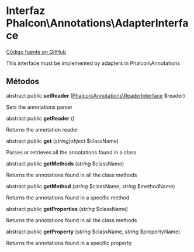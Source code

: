 # Interfaz **Phalcon\\Annotations\\AdapterInterface**

<a href="https://github.com/phalcon/cphalcon/blob/master/phalcon/annotations/adapterinterface.zep" class="btn btn-default btn-sm">Código fuente en GitHub</a>

This interface must be implemented by adapters in Phalcon\Annotations

## Métodos

abstract public **setReader** ([Phalcon\Annotations\ReaderInterface](/en/3.2/api/Phalcon_Annotations_ReaderInterface) $reader)

Sets the annotations parser

abstract public **getReader** ()

Returns the annotation reader

abstract public **get** (*string|object* $className)

Parses or retrieves all the annotations found in a class

abstract public **getMethods** (*string* $className)

Returns the annotations found in all the class methods

abstract public **getMethod** (*string* $className, *string* $methodName)

Returns the annotations found in a specific method

abstract public **getProperties** (*string* $className)

Returns the annotations found in all the class methods

abstract public **getProperty** (*string* $className, *string* $propertyName)

Returns the annotations found in a specific property